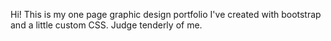 Hi! This is my one page graphic design portfolio I've created with bootstrap and a little custom CSS. Judge tenderly of me.